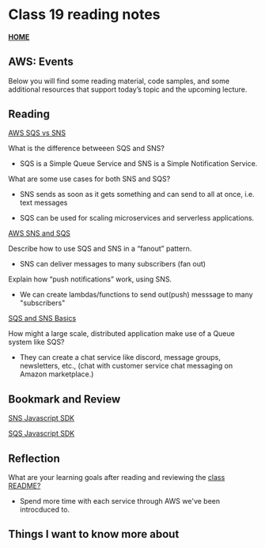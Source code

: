 # Class 19 reading notes

#### [HOME](https://cesarderio.github.io/reading-notes/)

## AWS: Events

Below you will find some reading material, code samples, and some additional resources that support today’s topic and the upcoming lecture.

## Reading

[AWS SQS vs SNS](https://medium.com/awesome-cloud/aws-difference-between-sqs-and-sns-61a397bf76c5)

What is the difference betweeen SQS and SNS?

* SQS is a Simple Queue Service and SNS is a Simple Notification Service.

What are some use cases for both SNS and SQS?

* SNS sends as soon as it gets something and can send to all at once, i.e. text messages

* SQS can be used for scaling microservices and serverless applications.

[AWS SNS and SQS](https://www.youtube.com/watch?v=mXk0MNjlO7A)

Describe how to use SQS and SNS in a “fanout” pattern.

* SNS can deliver messages to many subscribers (fan out)

Explain how “push notifications” work, using SNS.

* We can create lambdas/functions to send out(push) messsage to many "subscribers"

[SQS and SNS Basics](https://www.youtube.com/watch?v=UesxWuZMZqI)

How might a large scale, distributed application make use of a Queue system like SQS?

* They can create a chat service like discord, message groups, newsletters, etc., (chat with customer service chat messaging on Amazon marketplace.)

## Bookmark and Review

[SNS Javascript SDK](https://docs.aws.amazon.com/AWSJavaScriptSDK/latest/AWS/SNS.html)

[SQS Javascript SDK](https://docs.aws.amazon.com/AWSJavaScriptSDK/latest/AWS/SQS.html)

## Reflection

What are your learning goals after reading and reviewing the [class README?](https://codefellows.github.io/code-401-javascript-guide/curriculum/class-19/)

* Spend more time with each service through AWS we've been introcduced to.

## Things I want to know more about
